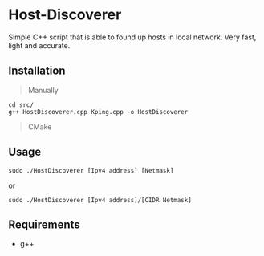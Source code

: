 # Host-Discoverer
Simple C++ script that is able to found up hosts in local network. Very fast, light and accurate.

## Installation
> Manually
```
cd src/
g++ HostDiscoverer.cpp Kping.cpp -o HostDiscoverer
```
> CMake
## Usage
```
sudo ./HostDiscoverer [Ipv4 address] [Netmask]
```
or 

```
sudo ./HostDiscoverer [Ipv4 address]/[CIDR Netmask]
```
## Requirements
- g++
